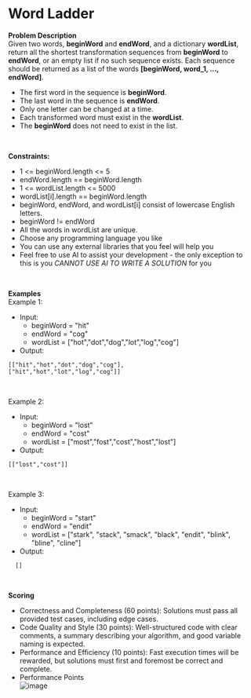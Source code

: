 # Word Ladder

**Problem Description**</br>
Given two words, **beginWord** and **endWord**, and a dictionary **wordList**, return all the shortest transformation sequences from **beginWord** to **endWord**, or an empty list if no such sequence exists. Each sequence should be returned as a list of the words **[beginWord, word_1, ..., endWord]**.

- The first word in the sequence is **beginWord**.
- The last word in the sequence is **endWord**.
- Only one letter can be changed at a time.
- Each transformed word must exist in the **wordList**.
- The **beginWord** does not need to exist in the list.
</br>

**Constraints:**

- 1 <= beginWord.length <= 5
- endWord.length == beginWord.length
- 1 <= wordList.length <= 5000
- wordList[i].length == beginWord.length
- beginWord, endWord, and wordList[i] consist of lowercase English letters.
- beginWord != endWord
- All the words in wordList are unique.
- Choose any programming language you like
- You can use any external libraries that you feel will help you
- Feel free to use AI to assist your development - the only exception to this is you *CANNOT USE AI TO WRITE A SOLUTION* for you 
</br>

**Examples**</br>
Example 1:
- Input:
  - beginWord = "hit"
  - endWord = "cog"
  - wordList = ["hot","dot","dog","lot","log","cog"]
- Output:
```
[["hit","hot","dot","dog","cog"],
["hit","hot","lot","log","cog"]]
```
</br>

Example 2:
- Input:
  - beginWord = "lost"
  - endWord = "cost"
  - wordList = ["most","fost","cost","host","lost"]
- Output:
```
[["lost","cost"]]
```
</br>

Example 3:
- Input:
  - beginWord = "start"
  - endWord = "endit"
  - wordList = ["stark", "stack", "smack", "black", "endit", "blink", "bline", "cline"]
- Output:
```
  []
```
</br>

**Scoring**

- Correctness and Completeness (60 points): Solutions must pass all provided test cases, including edge cases.
- Code Quality and Style (30 points): Well-structured code with clear comments, a summary describing your algorithm, and good variable naming is expected.
- Performance and Efficiency (10 points): Fast execution times will be rewarded, but solutions must first and foremost be correct and complete.		
-	Performance	Points</br>	
![image](https://github.com/VC-CodeLabs/word_ladder/assets/154607214/5db060ea-9b77-49e1-8cd7-c206d1095efd)


